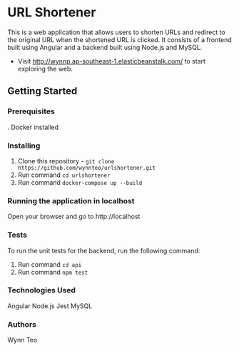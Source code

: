 # URL Shortener

This is a web application that allows users to shorten URLs and redirect to the original URL when the shortened URL is clicked. 
It consists of a frontend built using Angular and a backend built using Node.js and MySQL. 

- Visit http://wynnp.ap-southeast-1.elasticbeanstalk.com/ to start exploring the web.

## Getting Started

### Prerequisites
. Docker installed

### Installing
1.  Clone this repository - `git clone https://github.com/wynnteo/urlshortener.git`
2.  Run command `cd urlshortener`
3.  Run command `docker-compose up --build`

### Running the application in localhost
Open your browser and go to http://localhost

### Tests
To run the unit tests for the backend, run the following command:
1.  Run command `cd api`
2.  Run command `npm test`

### Technologies Used
Angular
Node.js
Jest
MySQL

### Authors
Wynn Teo
